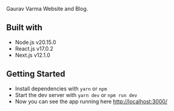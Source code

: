 Gaurav Varma Website and Blog.

## Built with

- Node.js v20.15.0
- React.js v17.0.2
- Next.js v12.1.0

## Getting Started

- Install dependencies with `yarn` or `npm`
- Start the dev server with `yarn dev` or `npm run dev`
- Now you can see the app running here [http://localhost:3000/](http://localhost:3000/)
